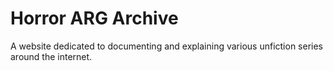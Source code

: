 # Horror ARG Archive

A website dedicated to documenting and explaining various unfiction series around the internet.